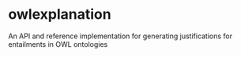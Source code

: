owlexplanation
==============

An API and reference implementation for generating justifications for entailments in OWL ontologies
